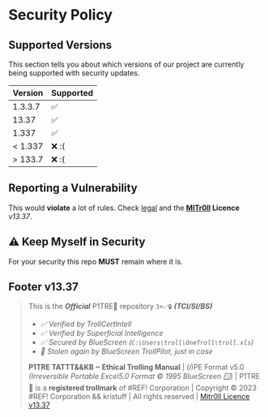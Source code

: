 # Security Policy

## Supported Versions

This section tells you about which versions of our project are currently being supported with security updates.

| Version | Supported          |
| ------- | ------------------ |
| 1.3.3.7 | :white_check_mark: |
| 13.37   | :white_check_mark: |
| 1.337   | :white_check_mark: |
| < 1.337 | :x:   :(           |
| > 133.7 | :x:   :(           |


## Reporting a Vulnerability

This would **violate** a lot of rules. Check [legal](/LEGAL.md) and the **[MITr0ll](/LICENSE.md) Licence** *v13.37*.



## ⚠️ Keep Myself in Security 

For your security this repo **MUST** remain where it is.




## Footer v13.37

> This is the ***Official*** P1TRE🤡 repository `3+✅🔒` ***(TCI/SI/BS)*** 
> - *✅ Verified by TrollCertIntell* 
> - *✅ Verified by Superficial Intelligence*
> - *✅ Secured by BlueScreen (`C:\Users\troll\OneTroll\troll.xls`)*
> - *🤖 Stolen again by BlueScreen TrollPilot, just in case*
>  
> **P1TRE TATTT&&KB ~ Ethical Trolling Manual** | (*i*)PE Format v5.0  *(Irreversible Portable Excel5.0 Format © 1995 BlueScreen 🪟)* | P1TRE🤡 is a **registered trollmark** of #REF! Corporation | Copyright © 2023 #REF! Corporation && kristuff | All rights reserved | [Mitr0ll Licence v13.37](/LICENSE.md)